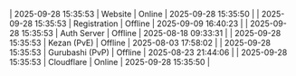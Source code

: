 | 2025-09-28 15:35:53 | Website | Online | 2025-09-28 15:35:50 |
| 2025-09-28 15:35:53 | Registration | Offline | 2025-09-09 16:40:23 |
| 2025-09-28 15:35:53 | Auth Server | Offline | 2025-08-18 09:33:31 |
| 2025-09-28 15:35:53 | Kezan (PvE) | Offline | 2025-08-03 17:58:02 |
| 2025-09-28 15:35:53 | Gurubashi (PvP) | Offline | 2025-08-23 21:44:06 |
| 2025-09-28 15:35:53 | Cloudflare | Online | 2025-09-28 15:35:50 |
